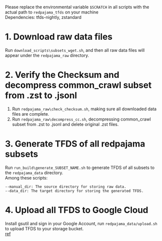 Please replace the environmental variable `$SCRATCH` in all scripts with the actual path to `redpajama_tfds` on your machine  
Dependencies: tfds-nightly, zstandard  
# 1. Download raw data files  
Run `download_scripts\subsets_wget.sh`, and then all raw data files will appear under the `redpajama_raw` directory.  
# 2. Verify the Checksum and decompress common_crawl subset from .zst to .jsonl  
1. Run `redpajama_raw\check_checksum.sh`, making sure all downloaded data files are complete.  
2. Run `redpajama_raw\decompress_cc.sh`, decompressing common_crawl subset from .zst to .jsonl and delete original .zst files.  
# 3. Generate TFDS of all redpajama subsets  
Run `run_build\generate_SUBSET_NAME.sh` to generate TFDS of all subsets to the `redpajama_data` directory.  
Among these scripts:  
```
--manual_dir: The source directory for storing raw data.
--data_dir: The target directory for storing the generated TFDS.
```
# 4. Upload all TFDS to Google Cloud  
Install gsutil and sign in your Google Account, run `redpajama_data/upload.sh` to upload TFDS to your storage bucket.  
[ref](https://cloud.google.com/storage/docs/gsutil_install#linux)
